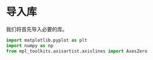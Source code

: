# 导入库

我们将首先导入必要的库。

```python
import matplotlib.pyplot as plt
import numpy as np
from mpl_toolkits.axisartist.axislines import AxesZero
```

